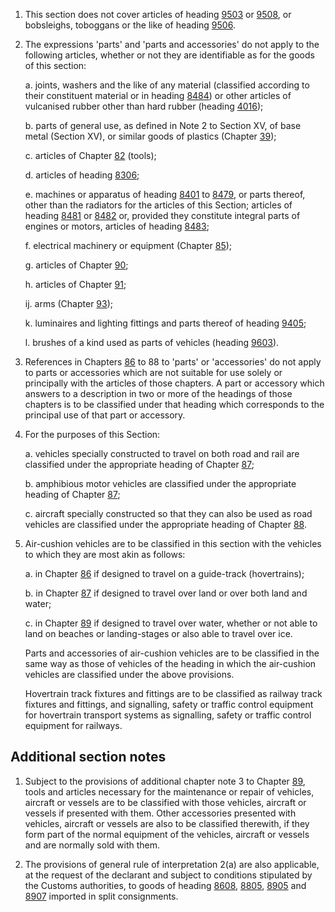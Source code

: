1. This section does not cover articles of heading [9503](/headings/9503) or [9508](/headings/9508), or bobsleighs, toboggans or the like of heading [9506](/headings/9506).

2. The expressions 'parts' and 'parts and accessories' do not apply to the following articles, whether or not they are identifiable as for the goods of this section:

    a. joints, washers and the like of any material (classified according to their constituent material or in heading [8484](/headings/8484)) or other articles of vulcanised rubber other than hard rubber (heading [4016](/headings/4016));
    
    b. parts of general use, as defined in Note 2 to Section XV, of base metal (Section XV), or similar goods of plastics (Chapter [39](/chapters/39));
    
    c. articles of Chapter [82](/chapters/82) (tools);
    
    d. articles of heading [8306](/headings/8306);
    
    e. machines or apparatus of heading [8401](/headings/8401) to [8479](/headings/8479), or parts thereof, other than the radiators for the articles of this Section; articles of heading [8481](/headings/8481) or [8482](/headings/8482) or, provided they constitute integral parts of engines or motors, articles of heading [8483](/headings/8483);
    
    f. electrical machinery or equipment (Chapter [85](/chapters/85));
    
    g. articles of Chapter [90](/chapters/90);
    
    h. articles of Chapter [91](/chapters/91);
    
    ij. arms (Chapter [93](/chapters/93));
    
    k. luminaires and lighting fittings and parts thereof of heading [9405](/headings/9405);
    
    l. brushes of a kind used as parts of vehicles (heading [9603](/headings/9603)).

3. References in Chapters [86](/chapters/86) to 88 to 'parts' or 'accessories' do not apply to parts or accessories which are not suitable for use solely or principally with the articles of those chapters. A part or accessory which answers to a description in two or more of the headings of those chapters is to be classified under that heading which corresponds to the principal use of that part or accessory.

4. For the purposes of this Section:

    a. vehicles specially constructed to travel on both road and rail are classified under the appropriate heading of Chapter [87](/chapters/87);
    
    b. amphibious motor vehicles are classified under the appropriate heading of Chapter [87](/chapters/87);
    
    c. aircraft specially constructed so that they can also be used as road vehicles are classified under the appropriate heading of Chapter [88](/chapters/88).

5. Air-cushion vehicles are to be classified in this section with the vehicles to which they are most akin as follows:

    a. in Chapter [86](/chapters/86) if designed to travel on a guide-track (hovertrains);
    
    b. in Chapter [87](/chapters/87) if designed to travel over land or over both land and water;
    
    c. in Chapter [89](/chapters/89) if designed to travel over water, whether or not able to land on beaches or landing-stages or also able to travel over ice. 
    
    Parts and accessories of air-cushion vehicles are to be classified in the same way as those of vehicles of the heading in which the air-cushion vehicles are classified under the above provisions.
    
    Hovertrain track fixtures and fittings are to be classified as railway track fixtures and fittings, and signalling, safety or traffic control equipment for hovertrain transport systems as signalling, safety or traffic control equipment for railways.

## Additional section notes

1. Subject to the provisions of additional chapter note 3 to Chapter [89](/chapters/89), tools and articles necessary for the maintenance or repair of vehicles, aircraft or vessels are to be classified with those vehicles, aircraft or vessels if presented with them. Other accessories presented with vehicles, aircraft or vessels are also to be classified therewith, if they form part of the normal equipment of the vehicles, aircraft or vessels and are normally sold with them.

2. The provisions of general rule of interpretation 2(a) are also applicable, at the request of the declarant and subject to conditions stipulated by the Customs authorities, to goods of heading [8608](/headings/8608), [8805](/headings/8805), [8905](/headings/8905) and [8907](/headings/8907) imported in split consignments.

